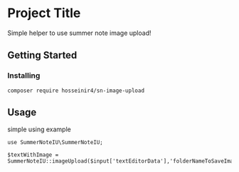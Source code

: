 # Project Title

Simple helper to use summer note image upload!

## Getting Started

### Installing

```
composer require hosseinir4/sn-image-upload
```

## Usage

simple using example

```
use SummerNoteIU\SummerNoteIU;

$textWithImage = SummerNoteIU::imageUpload($input['textEditorData'],'folderNameToSaveImages');
```
